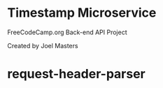 Timestamp Microservice
======================

FreeCodeCamp.org Back-end API Project

Created by Joel Masters
# request-header-parser
